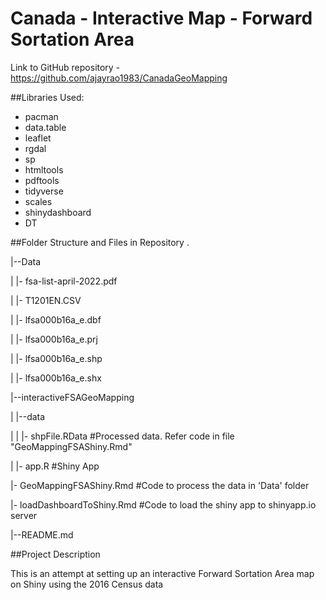 # Canada - Interactive Map - Forward Sortation Area

Link to GitHub repository - https://github.com/ajayrao1983/CanadaGeoMapping

##Libraries Used:

* pacman
* data.table
* leaflet
* rgdal
* sp
* htmltools
* pdftools
* tidyverse
* scales
* shinydashboard
* DT


##Folder Structure and Files in Repository
.

|--Data

| |- fsa-list-april-2022.pdf

| |- T1201EN.CSV

| |- lfsa000b16a_e.dbf

| |- lfsa000b16a_e.prj

| |- lfsa000b16a_e.shp

| |- lfsa000b16a_e.shx

|--interactiveFSAGeoMapping

| |--data

| | |- shpFile.RData #Processed data. Refer code in file "GeoMappingFSAShiny.Rmd"

| |- app.R #Shiny App

|- GeoMappingFSAShiny.Rmd #Code to process the data in 'Data' folder

|- loadDashboardToShiny.Rmd #Code to load the shiny app to shinyapp.io server

|--README.md

##Project Description

This is an attempt at setting up an interactive Forward Sortation Area map on Shiny using the 2016 Census data
